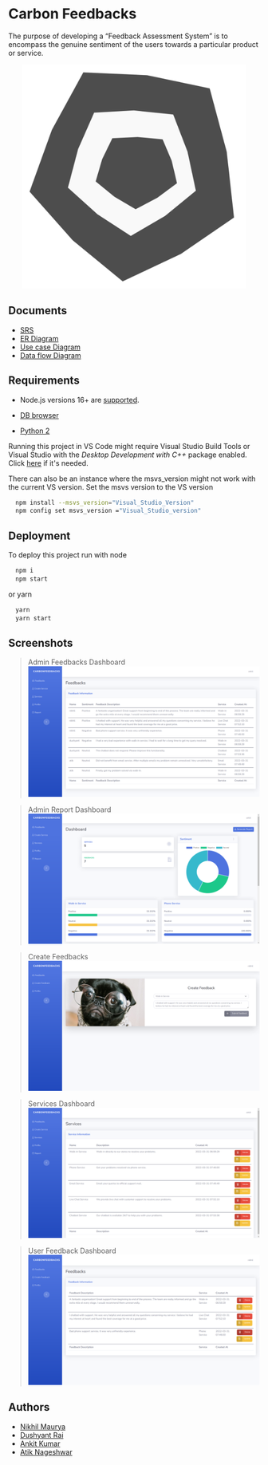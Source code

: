# Carbon Feedbacks

The purpose of developing a “Feedback Assessment System” is to encompass the genuine sentiment of the users towards a particular product or service.

<div align="center">
  <img src="https://raw.githubusercontent.com/itslastonenikhil/carbonfeedbacks/dc8e3d6c2831ca8311dc81a6c2913a97c508ea2f/meta/logo1.svg" alt="Logo" width="450"/>
</div>

## Documents

- <a href="/documentation/SRS.pdf">SRS</a>
- <a href="/documentation/ER-diagram.pdf">ER Diagram</a>
- <a href ="/documentation/Use-Case-Diagram.pdf">Use case Diagram</a>
- <a href="/documentation/DFD.pdf">Data flow Diagram</a>

## Requirements

- Node.js versions 16+ are <a href = "https://nodejs.org/en/">supported</a>.

- <a href = "https://sqlitebrowser.org/dl/">DB browser</a>

- <a href = "https://www.python.org/downloads/release/python-2718/">Python 2</a>

Running this project in VS Code might require Visual Studio Build Tools or Visual Studio with the <i>Desktop Development with C++</i> package enabled. Click <a href = "https://visualstudio.microsoft.com/downloads/">here</a> if it's needed.

There can also be an instance where the msvs_version might not work with the current VS version.
Set the msvs version to the VS version

```bash
  npm install --msvs_version="Visual_Studio_Version"
  npm config set msvs_version ="Visual_Studio_version"
```

## Deployment

To deploy this project run with node

```bash
  npm i
  npm start
```

or yarn

```bash
  yarn
  yarn start
```

## Screenshots

> Admin Feedbacks Dashboard
> ![App Screenshot](https://raw.githubusercontent.com/itslastonenikhil/carbonfeedbacks/main/meta/admin_feedbacks.png)

> Admin Report Dashboard
> ![App Screenshot](https://raw.githubusercontent.com/itslastonenikhil/carbonfeedbacks/main/meta/admin_report.png)

> Create Feedbacks
> ![App Screenshot](https://raw.githubusercontent.com/itslastonenikhil/carbonfeedbacks/main/meta/create_feedback.png)

> Services Dashboard
> ![App Screenshot](https://raw.githubusercontent.com/itslastonenikhil/carbonfeedbacks/main/meta/services.png)

> User Feedback Dashboard
> ![App Screenshot](https://raw.githubusercontent.com/itslastonenikhil/carbonfeedbacks/main/meta/user_feedbacks.png)

## Authors

- [Nikhil Maurya](https://www.github.com/itslastonenikhil)
- [Dushyant Rai](https://www.github.com/kiachi09)
- [Ankit Kumar](https://www.github.com/mynameisankit)
- [Atik Nageshwar](https://github.com/Atik07)
